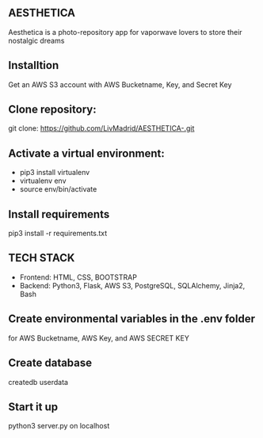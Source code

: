 ## AESTHETICA
Aesthetica is a photo-repository app for vaporwave lovers to store their nostalgic dreams

## Installtion
Get an AWS S3 account
with AWS Bucketname, Key, and Secret Key

## Clone repository:
git clone: https://github.com/LivMadrid/AESTHETICA-.git

## Activate a virtual environment:
* pip3 install virtualenv
* virtualenv env
* source env/bin/activate

## Install requirements
pip3 install -r requirements.txt

## TECH STACK 
* Frontend: HTML, CSS, BOOTSTRAP
* Backend: Python3, Flask, AWS S3, PostgreSQL, SQLAlchemy, Jinja2, Bash

## Create environmental variables in the .env folder
for AWS Bucketname, AWS Key, and AWS SECRET KEY

## Create database
createdb userdata
## Start it up 
python3 server.py on localhost

